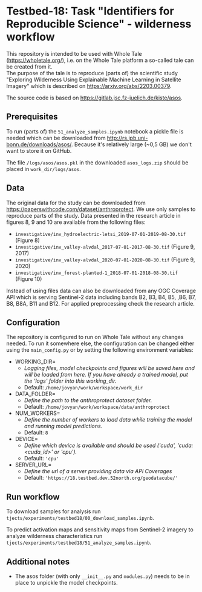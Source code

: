 # Testbed-18: Task "Identifiers for Reproducible Science" - wilderness workflow

This repository is intended to be used with Whole Tale (https://wholetale.org/), i.e. on the Whole Tale platform a so-called tale can be created from it.  
The purpose of the tale is to reproduce (parts of) the scientific study "Exploring Wilderness Using Explainable Machine Learning in Satellite Imagery" which is described on https://arxiv.org/abs/2203.00379.

The source code is based on https://gitlab.jsc.fz-juelich.de/kiste/asos.

## Prerequisites

To run (parts of) the `51_analyze_samples.ipynb` notebook a pickle file is needed which can be downloaded from http://rs.ipb.uni-bonn.de/downloads/asos/. Because it's relatively large (~0,5 GB) we don't want to store it on GitHub.

The file `/logs/asos/asos.pkl` in the downloaded `asos_logs.zip` should be placed in `work_dir/logs/asos`.

## Data

The original data for the study can be downloaded from https://paperswithcode.com/dataset/anthroprotect. We use only samples to reproduce parts of the study. Data presented in the research article in figures 8, 9 and 10 are available from the following files:
* `investigative/inv_hydroelectric-letsi_2019-07-01-2019-08-30.tif` (Figure 8)
* `investigative/inv_valley-alvdal_2017-07-01-2017-08-30.tif` (Figure 9, 2017)
* `investigative/inv_valley-alvdal_2020-07-01-2020-08-30.tif` (Figure 9, 2020)
* `investigative/inv_forest-planted-1_2018-07-01-2018-08-30.tif` (Figure 10)

Instead of using files data can also be downloaded from any OGC Coverage API which is serving Sentinel-2 data including bands B2, B3, B4, B5, ,B6, B7, B8, B8A, B11 and B12. For applied preprocessing check the research article.

## Configuration

The repository is configured to run on Whole Tale without any changes needed. To run it somewhere else, the configuration can be changed either using the `main_config.py` or by setting the following environment variables:

* WORKING_DIR=
  * *Logging files, model checkpoints and figures will be saved here and will be loaded from here. If you have already a trained model, put the 'logs' folder into this working_dir.*
  * Default: `/home/jovyan/work/workspace/work_dir`
* DATA_FOLDER=
  *  *Define the path to the anthroprotect dataset folder.*
  * Default: `/home/jovyan/work/workspace/data/anthroprotect`
* NUM_WORKERS=
  * *Define the number of workers to load data while training the model and running model predictions.*
  * Default: `8`
* DEVICE=
  * *Define which device is available and should be used ('cuda', 'cuda:<cuda_id>' or 'cpu').*
  * Default: `'cpu'`
* SERVER_URL=
  * *Define the url of a server providing data via API Coverages*
  * Default: `'https://18.testbed.dev.52north.org/geodatacube/'`

## Run workflow

To download samples for analysis run `tjects/experiments/testbed18/00_download_samples.ipynb`.

To predict activation maps and sensitivity maps from Sentinel-2 imagery to analyze wilderness characteristics run `tjects/experiments/testbed18/51_analyze_samples.ipynb`.

## Additional notes

* The asos folder (with only `__init__.py` and `modules.py`) needs to be in place to unpickle the model checkpoints.
